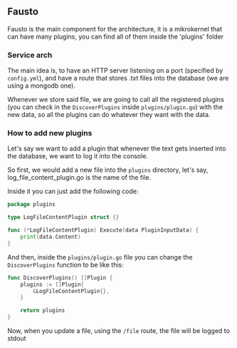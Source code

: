 ## Fausto

Fausto is the main component for the architecture, it is a mikrokernel that can have many plugins, you can find all of them inside the 'plugins' folder

### Service arch

The main idea is, to have an HTTP server listening on a port (specified by `config.yml`), and have a route that stores .txt files into the database (we are using a mongodb one).

Whenever we store said file, we are going to call all the registered plugins (you can check in the `DiscoverPlugins` inside `plugins/plugin.go`) with the new data, so all the plugins can do whatever they want with the data.

### How to add new plugins

Let's say we want to add a plugin that whenever the text gets inserted into the database, we want to log it into the console.

So first, we would add a new file into the `plugins` directory, let's say, log_file_content_plugin.go is the name of the file.

Inside it you can just add the following code:

```go
package plugins

type LogFileContentPlugin struct {}

func (*LogFileContentPlugin) Execute(data PluginInputData) {
    print(data.Content)
}

```

And then, inside the `plugins/plugin.go` file you can change the `DiscoverPlugins` function to be like this:

```go
func DiscoverPlugins() []Plugin {
	plugins := []Plugin{
		&LogFileContentPlugin{},
	}

	return plugins
}
```

Now, when you update a file, using the `/file` route, the file will be logged to stdout
